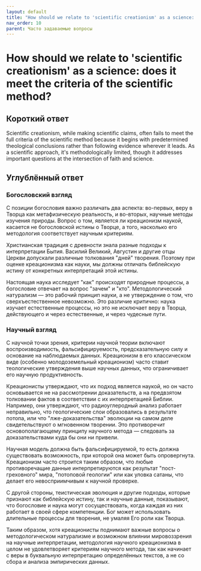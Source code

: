 ```yaml
---
layout: default
title: "How should we relate to 'scientific creationism' as a science: does it meet the criteria of the scientific method?"
nav_order: 10
parent: Часто задаваемые вопросы
---
```


# How should we relate to 'scientific creationism' as a science: does it meet the criteria of the scientific method?

## Короткий ответ

Scientific creationism, while making scientific claims, often fails to meet the full criteria of the scientific method because it begins with predetermined theological conclusions rather than following evidence wherever it leads. As a scientific approach, it's methodologically limited, though it addresses important questions at the intersection of faith and science.

## Углублённый ответ

### Богословский взгляд

С позиции богословия важно различать два аспекта: во-первых, веру в Творца как метафизическую реальность, и во-вторых, научные методы изучения природы. Вопрос о том, является ли креационизм наукой, касается не богословской истины о Творце, а того, насколько его методология соответствует научным критериям.

Христианская традиция с древности знала разные подходы к интерпретации Бытия. Василий Великий, Августин и другие отцы Церкви допускали различные толкования "дней" творения. Поэтому при оценке креационизма как науки, мы должны отличать библейскую истину от конкретных интерпретаций этой истины.

Настоящая наука исследует "как" происходят природные процессы, а богословие отвечает на вопрос "зачем" и "кто". Методологический натурализм — это рабочий принцип науки, а не утверждение о том, что сверхъестественное невозможно. Это различие критично: наука изучает естественные процессы, но это не исключает веру в Творца, действующего и через естественные, и через чудесные пути.

### Научный взгляд

С научной точки зрения, критерии научной теории включают воспроизводимость, фальсифицируемость, предсказательную силу и основание на наблюдаемых данных. Креационизм в его классическом виде (особенно молодоземельный креационизм) часто ставит теологические утверждения выше научных данных, что ограничивает его научную продуктивность.

Креационисты утверждают, что их подход является наукой, но он часто основывается не на рассмотрении доказательств, а на предвзятом толковании фактов в соответствии с их интерпретацией Библии. Например, они утверждают, что радиоуглеродный анализ работает неправильно, что геологические слои образовались в результате потопа, или что "лже-доказательства" эволюции на самом деле свидетельствуют о мгновенном творении. Это противоречит основополагающему принципу научного метода — следовать за доказательствами куда бы они ни привели.

Научная модель должна быть фальсифицируемой, то есть должна существовать возможность, при которой она может быть опровергнута. Креационизм часто строится таким образом, что любые противоречащие данные интерпретируются как результат "пост-греховного" мира, "потоповой геологии" или как уловка сатаны, что делает его невосприимчивым к научной проверке.

С другой стороны, теистическая эволюция и другие подходы, которые признают как библейскую истину, так и научные данные, показывают, что богословие и наука могут сосуществовать, когда каждая из них работает в своей сфере компетенции. Бог может использовать длительные процессы для творения, не умаляя Его роли как Творца.

Таким образом, хотя креационисты поднимают важные вопросы о методологическом натурализме и возможном влиянии мировоззрения на научные интерпретации, методология научного креационизма в целом не удовлетворяет критериям научного метода, так как начинает с веры в буквальную интерпретацию определённых текстов, а не со сбора и анализа эмпирических данных.